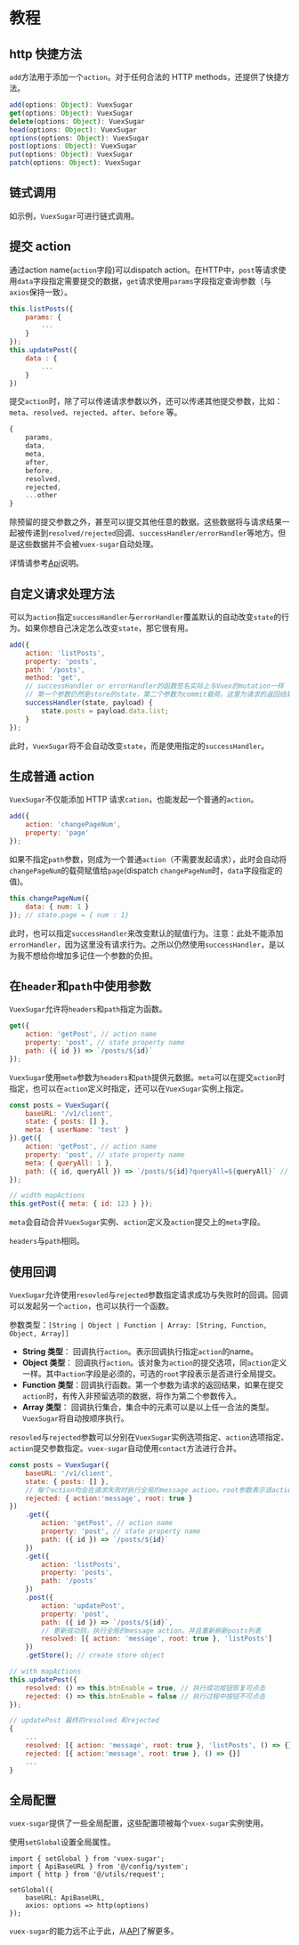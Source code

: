 # 教程

## http 快捷方法

`add`方法用于添加一个`action`。对于任何合法的 HTTP methods，还提供了快捷方法。

```js
add(options: Object): VuexSugar
get(options: Object): VuexSugar
delete(options: Object): VuexSugar
head(options: Object): VuexSugar
options(options: Object): VuexSugar
post(options: Object): VuexSugar
put(options: Object): VuexSugar
patch(options: Object): VuexSugar
```

## 链式调用

如示例，`VuexSugar`可进行链式调用。

## 提交 action

通过action name(`action`字段)可以dispatch action。在HTTP中，`post`等请求使用`data`字段指定需要提交的数据，`get`请求使用`params`字段指定查询参数（与`axios`保持一致）。

```js
this.listPosts({
    params: {
        ...
    }
});
this.updatePost({
    data : {
        ...
    }
})
```

提交`action`时，除了可以传递请求参数以外，还可以传递其他提交参数，比如：`meta`、`resolved`、`rejected`、`after`、`before` 等。

```js
{
    params,
    data,
    meta,
    after,
    before,
    resolved,
    rejected,
    ...other
}
```

 除预留的提交参数之外，甚至可以提交其他任意的数据。这些数据将与请求结果一起被传递到`resolved/rejected`回调、`successHandler/errorHandler`等地方。但是这些数据并不会被`vuex-sugar`自动处理。

详情请参考[Api](/api)说明。


## 自定义请求处理方法

可以为`action`指定`successHandler`与`errorHandler`覆盖默认的自动改变`state`的行为。如果你想自己决定怎么改变`state`，那它很有用。

```js
add({
    action: 'listPosts',
    property: 'posts',
    path: '/posts',
    method: 'get',
    // successHandler or errorHandler的函数签名实际上与Vuex的mutation一样
    // 第一个参数仍然是store的state，第二个参数为commit载荷。这里为请求的返回结果。
    successHandler(state, payload) {
        state.posts = payload.data.list;
    }
});
```

此时，`VuexSugar`将不会自动改变`state`，而是使用指定的`successHandler`。

## 生成普通 action

`VuexSugar`不仅能添加 HTTP 请求`cation`，也能发起一个普通的`action`。

```js
add({
    action: 'changePageNum',
    property: 'page'
});
```

如果不指定`path`参数，则成为一个普通`action`（不需要发起请求），此时会自动将`changePageNum`的载荷赋值给`page`(dispatch `changePageNum`时，`data`字段指定的值)。

```js
this.changePageNum({
    data: { num: 1 }
}); // state.page = { num : 1}
```

此时，也可以指定`successHandler`来改变默认的赋值行为。注意：此处不能添加`errorHandler`，因为这里没有请求行为。之所以仍然使用`successHandler`，是以为我不想给你增加多记住一个参数的负担。

## 在`header`和`path`中使用参数

`VuexSugar`允许将`headers`和`path`指定为函数。

```js
get({
    action: 'getPost', // action name
    property: 'post', // state property name
    path: ({ id }) => `/posts/${id}`
});
```

`VuexSugar`使用`meta`参数为`headers`和`path`提供元数据。`meta`可以在提交`action`时指定，也可以在`action`定义时指定，还可以在`VuexSugar`实例上指定。

```js
const posts = VuexSugar({
    baseURL: '/v1/client',
    state: { posts: [] },
    meta: { userName: 'test' }
}).get({
    action: 'getPost', // action name
    property: 'post', // state property name
    meta: { queryAll: 1 },
    path: ({ id, queryAll }) => `/posts/${id}?queryAll=${queryAll}` // { userName: 'test', queryAll: 1, id: 123 }
});

// width mapActions
this.getPost({ meta: { id: 123 } });
```

`meta`会自动合并`VuexSugar`实例、`action`定义及`action`提交上的`meta`字段。

`headers`与`path`相同。

## 使用回调

`VuexSugar`允许使用`resovled`与`rejected`参数指定请求成功与失败时的回调。回调可以发起另一个`action`，也可以执行一个函数。

参数类型：`[String | Object | Function | Array: [String, Function, Object, Array]]`

-   **String 类型**： 回调执行`action`。表示回调执行指定`action`的name。
-   **Object 类型**： 回调执行`action`。该对象为`action`的提交选项，同`action`定义一样。其中`action`字段是必须的，可选的`root`字段表示是否进行全局提交。
-   **Function 类型**：回调执行函数。第一个参数为请求的返回结果，如果在提交`action`时，有传入非预留选项的数据，将作为第二个参数传入。
-   **Array 类型**： 回调执行集合，集合中的元素可以是以上任一合法的类型。`VuexSugar`将自动按顺序执行。

`resovled`与`rejected`参数可以分别在`VuexSugar`实例选项指定、`action`选项指定、`action`提交参数指定。`vuex-sugar`自动使用`contact`方法进行合并。

```js
const posts = VuexSugar({
    baseURL: '/v1/client',
    state: { posts: [] },
    // 每个action均会在请求失败时执行全局的message action。root参数表示该action为全局action。
    rejected: { action:'message', root: true }
})
    .get({
        action: 'getPost', // action name
        property: 'post', // state property name
        path: ({ id }) => `/posts/${id}`
    })
    .get({
        action: 'listPosts',
        property: 'posts',
        path: '/posts'
    })
    .post({
        action: 'updatePost',
        property: 'post',
        path: ({ id }) => `/posts/${id}`,
        // 更新成功则，执行全局的message action。并且重新刷新posts列表
        resolved: [{ action: 'message', root: true }, 'listPosts']
    })
    .getStore(); // create store object

// with mapActions
this.updatePost({
    resolved: () => this.btnEnable = true, // 执行成功按钮恢复可点击
    rejected: () => this.btnEnable = false // 执行过程中按钮不可点击
});

// updatePost 最终的resolved 和rejected
{
    ...
    resolved: [{ action: 'message', root: true }, 'listPosts', () => {}],
    rejected: [{ action:'message', root: true }, () => {}]
    ...
}
```

## 全局配置

`vuex-sugar`提供了一些全局配置，这些配置项被每个`vuex-sugar`实例使用。

使用`setGlobal`设置全局属性。

```
import { setGlobal } from 'vuex-sugar';
import { ApiBaseURL } from '@/config/system';
import { http } from '@/utils/request';

setGlobal({
    baseURL: ApiBaseURL,
    axios: options => http(options)
});
```

`vuex-sugar`的能力远不止于此，从[API](/api/)了解更多。
